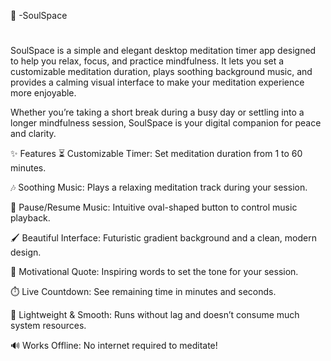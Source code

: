 🌿 -SoulSpace
#
SoulSpace is a simple and elegant desktop meditation timer app designed to help you relax, focus, and practice mindfulness.
It lets you set a customizable meditation duration, plays soothing background music, and provides a calming visual interface to make your meditation experience more enjoyable.

Whether you’re taking a short break during a busy day or settling into a longer mindfulness session, SoulSpace is your digital companion for peace and clarity.

✨ Features
⏳ Customizable Timer: Set meditation duration from 1 to 60 minutes.

🎶 Soothing Music: Plays a relaxing meditation track during your session.

🛑 Pause/Resume Music: Intuitive oval-shaped button to control music playback.

🖌️ Beautiful Interface: Futuristic gradient background and a clean, modern design.

🧘 Motivational Quote: Inspiring words to set the tone for your session.

⏱️ Live Countdown: See remaining time in minutes and seconds.

🎨 Lightweight & Smooth: Runs without lag and doesn’t consume much system resources.

🔊 Works Offline: No internet required to meditate!
